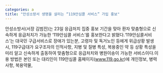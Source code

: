 ```yaml
---
categories: a
title: "안성소방서 생명을 살리는 “119안심콜 서비스” 가입 홍보"
---
```

안성소방서(서장 김범진)는 23일 응급처치 집중 홍보 기간을 맞아 환자 맞춤형으로 신속하게 응급처치가 가능한 ‘119안심콜 서비스’를 홍보한다고 밝혔다.‘119안심콜서비스’는 대국민 구급서비스로 장애가 있는분, 고령자 및 독거노인 등에게 위급상황 발생 시, 119구급대가 요구조자의 인적사항, 지병 및 질병 특성, 복용중인 약 등 상황 특성을 미리 알고 신속하게 출동하여 맞춤형으로 응급처치와 병원이송이 가능한 서비스이다.이용 방법은 본인 또는 대리인이 119안심콜 홈페이지(www.119.go.kr)에 개인정보, 병력사항, 복용약물,